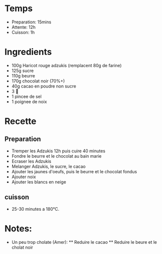 # Temps


* Preparation: 15mins
* Attente: 12h
* Cuisson: 1h

# Ingredients
* 100g Haricot rouge adzukis (remplacent 80g de farine)
* 125g sucre
* 110g beurre
* 170g chocolat noir (70%+)
* 40g cacao en poudre non sucre
* 3 :egg:
* 1 pincee de sel
* 1 poignee de noix

# Recette

## Preparation
* Tremper les Adzukis 12h puis cuire 40 minutes
* Fondre le beurre et le chocolat au bain marie
* Ecraser les Adzukis
* Melanger Adzukis, le sucre, le cacao
* Ajouter les jaunes d'oeufs, puis le beurre et le chocolat fondus
* Ajouter noix
* Ajouter les blancs en neige

## cuisson
* 25-30 minutes a 180°C.

# Notes:
* Un peu trop cholate (Amer):
** Reduire le cacao
** Reduire le beure et le cholat noir
